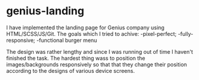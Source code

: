 # genius-landing

I have implemented the landing page for Genius company using HTML/SCSS/JS/Git. The goals which I tried to achive:
-pixel-perfect;
-fully-responsive;
-functional burger menu

The design was rather lengthy and since I was running out of time I haven't finished the task.
The hardest thing wass to position the images/backgrounds responsively so that that they change their position according to the designs of various device screens. 

